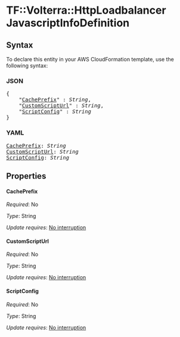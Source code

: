 # TF::Volterra::HttpLoadbalancer JavascriptInfoDefinition

## Syntax

To declare this entity in your AWS CloudFormation template, use the following syntax:

### JSON

<pre>
{
    "<a href="#cacheprefix" title="CachePrefix">CachePrefix</a>" : <i>String</i>,
    "<a href="#customscripturl" title="CustomScriptUrl">CustomScriptUrl</a>" : <i>String</i>,
    "<a href="#scriptconfig" title="ScriptConfig">ScriptConfig</a>" : <i>String</i>
}
</pre>

### YAML

<pre>
<a href="#cacheprefix" title="CachePrefix">CachePrefix</a>: <i>String</i>
<a href="#customscripturl" title="CustomScriptUrl">CustomScriptUrl</a>: <i>String</i>
<a href="#scriptconfig" title="ScriptConfig">ScriptConfig</a>: <i>String</i>
</pre>

## Properties

#### CachePrefix

_Required_: No

_Type_: String

_Update requires_: [No interruption](https://docs.aws.amazon.com/AWSCloudFormation/latest/UserGuide/using-cfn-updating-stacks-update-behaviors.html#update-no-interrupt)

#### CustomScriptUrl

_Required_: No

_Type_: String

_Update requires_: [No interruption](https://docs.aws.amazon.com/AWSCloudFormation/latest/UserGuide/using-cfn-updating-stacks-update-behaviors.html#update-no-interrupt)

#### ScriptConfig

_Required_: No

_Type_: String

_Update requires_: [No interruption](https://docs.aws.amazon.com/AWSCloudFormation/latest/UserGuide/using-cfn-updating-stacks-update-behaviors.html#update-no-interrupt)

